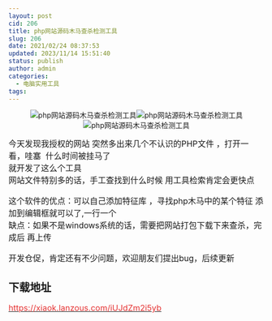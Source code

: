 ```yaml
---
layout: post
cid: 206
title: php网站源码木马查杀检测工具
slug: 206
date: 2021/02/24 08:37:53
updated: 2023/11/14 15:51:40
status: publish
author: admin
categories: 
  - 电脑实用工具
tags: 
---
```



<div alt="潮男心博客 www.cnx0.com" >
				<p style="text-align:center;">
	<img src="https://www.kjsv.com/download/image/2021/02/24/20210224001206_971099.png" alt="php网站源码木马查杀检测工具" title="php网站源码木马查杀检测工具" align="" /><span style="font-size:16px;"></span><img src="https://www.kjsv.com/download/image/2021/02/24/20210224001206_158034.png" alt="php网站源码木马查杀检测工具" title="php网站源码木马查杀检测工具" align="" /><img src="https://www.kjsv.com/download/image/2021/02/24/20210224001206_911960.png" alt="php网站源码木马查杀检测工具" title="php网站源码木马查杀检测工具" align="" /> 
</p>
<p>
	<span style="font-size:16px;">今天发现我授权的网站 突然多出来几个不认识的PHP文件 ，打开一看，哇塞&nbsp; 什么时间被挂马了</span><br />
<span style="font-size:16px;">就开发了这么个工具&nbsp;</span><br />
<span style="font-size:16px;">网站文件特别多的话，手工查找到什么时候 用工具检索肯定会更快点&nbsp;</span><br />
<br />
<span style="font-size:16px;">这个软件的优点：可以自己添加特征库 ，寻找php木马中的某个特征 添加到编辑框就可以了,一行一个</span><br />
<span style="font-size:16px;">缺点：如果不是windows系统的话，需要把网站打包下载下来查杀，完成后 再上传</span><br />
<br />
<span style="font-size:16px;">开发仓促，肯定还有不少问题，欢迎朋友们提出bug，后续更新</span><br />
<span style="font-size:16px;"><h2>下载地址</h2></span><a href="https://xiaok.lanzous.com/iUJdZm2i5yb" target="_blank"><span style="color:#E53333;font-size:16px;">https://xiaok.lanzous.com/iUJdZm2i5yb</span><span style="color:#E53333;font-size:16px;"></span></a> 
</p>			</div>
			